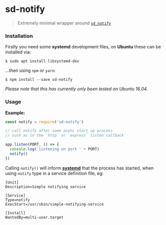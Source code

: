 # sd-notify

> Extremely minimal wrapper around [`sd_notify`](https://www.freedesktop.org/software/systemd/man/sd_notify.html)

### Installation

Firstly you need some __systemd__ development files, on __Ubuntu__ these can be installed via:

```
$ sudo apt install libsystemd-dev
```

...then using `npm` or `yarn`:

```
$ npm install --save sd-notify
```

_Please note that this has currently only been tested on Ubuntu 16.04._

### Usage

__Example:__

```javascript
const notify = require('sd-notify')

// call notify after some async start up process
// such as in the `http` or `express` listen callback

app.listen(PORT, () => {
  console.log('listening on port ' + PORT)
  notify()
})
```

Calling `notify()` will inform [__systemd__](https://www.freedesktop.org/software/systemd/man/systemd.service.html) that the process has started, when using `notify` type in a service definition file, eg:

```
[Unit]
Description=Simple notifying service

[Service]
Type=notify
ExecStart=/usr/sbin/simple-notifying-service

[Install]
WantedBy=multi-user.target
```
